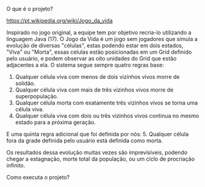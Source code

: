 O que é o projeto?

https://pt.wikipedia.org/wiki/Jogo_da_vida

Inspirado no jogo original, a equipe tem por objetivo recria-lo utilizando a linguagem Java (17).
O Jogo da Vida é um jogo sem jogadores que simula a evolução de diversas "células", estas podendo estar em dois estados, "Viva" ou "Morta", essas celulas estão posicionadas em um Grid definido pelo usuário, e podem observar as oito unidades do Grid que estão adjacentes a ela.
O sistema segue sempre quatro regras base:

1. Qualquer célula viva com menos de dois vizinhos vivos morre de solidão.
2. Qualquer célula viva com mais de três vizinhos vivos morre de superpopulação.
3. Qualquer célula morta com exatamente três vizinhos vivos se torna uma célula viva.
4. Qualquer célula viva com dois ou três vizinhos vivos continua no mesmo estado para a próxima geração.

E uma quinta regra adicional que foi definida por nós:
5. Qualquer célula fora da grade definida pelo usuário está definida como morta.

Os resultados dessa evolução muitas vezes são imprevisíveis, podendo chegar a estagnação, morte total da população, ou um ciclo de procriação infinito.

Como executa o projeto?